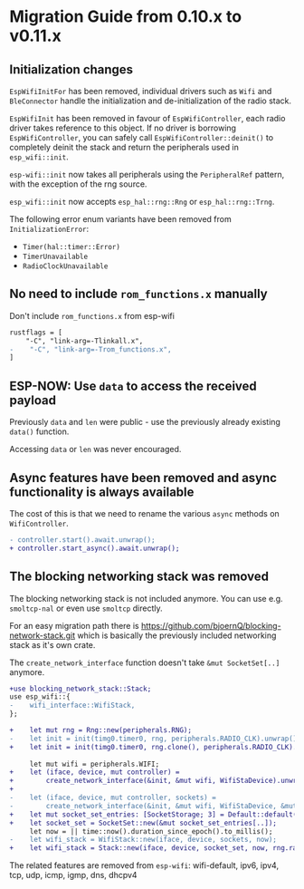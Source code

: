 # Migration Guide from 0.10.x to v0.11.x

## Initialization changes

`EspWifiInitFor` has been removed, individual drivers such as `Wifi` and `BleConnector` handle the initialization and de-initialization of the radio stack.

`EspWifiInit` has been removed in favour of `EspWifiController`, each radio driver takes reference to this object. If no driver is borrowing `EspWifiController`,
you can safely call `EspWifiController::deinit()` to completely deinit the stack and return the peripherals used in `esp_wifi::init`.

`esp-wifi::init` now takes all peripherals using the `PeripheralRef` pattern, with the exception of the rng source.

`esp_wifi::init` now accepts `esp_hal::rng::Rng` or `esp_hal::rng::Trng`.

The following error enum variants have been removed from `InitializationError`:

- `Timer(hal::timer::Error)`
- `TimerUnavailable`
- `RadioClockUnavailable`

## No need to include `rom_functions.x` manually

Don't include `rom_functions.x` from esp-wifi

```diff
rustflags = [
    "-C", "link-arg=-Tlinkall.x",
-    "-C", "link-arg=-Trom_functions.x",
]
```

## ESP-NOW: Use `data` to access the received payload

Previously `data` and `len` were public - use the previously already existing `data()` function.

Accessing `data` or `len` was never encouraged.

## Async features have been removed and async functionality is always available

The cost of this is that we need to rename the various `async` methods on `WifiController`.

```diff
- controller.start().await.unwrap();
+ controller.start_async().await.unwrap();
```

## The blocking networking stack was removed

The blocking networking stack is not included anymore. You can use e.g. `smoltcp-nal` or even use `smoltcp` directly.

For an easy migration path there is https://github.com/bjoernQ/blocking-network-stack.git which is basically the previously included networking stack as it's
own crate.

The `create_network_interface` function doesn't take `&mut SocketSet[..]` anymore.

```diff
+use blocking_network_stack::Stack;
use esp_wifi::{
-    wifi_interface::WifiStack,
};

+    let mut rng = Rng::new(peripherals.RNG);
-    let init = init(timg0.timer0, rng, peripherals.RADIO_CLK).unwrap();
+    let init = init(timg0.timer0, rng.clone(), peripherals.RADIO_CLK).unwrap();
 
     let mut wifi = peripherals.WIFI;
+    let (iface, device, mut controller) =
+        create_network_interface(&init, &mut wifi, WifiStaDevice).unwrap();
+
-    let (iface, device, mut controller, sockets) =
-        create_network_interface(&init, &mut wifi, WifiStaDevice, &mut socket_set_entries).unwrap();
+    let mut socket_set_entries: [SocketStorage; 3] = Default::default();
+    let socket_set = SocketSet::new(&mut socket_set_entries[..]);
     let now = || time::now().duration_since_epoch().to_millis();
-    let wifi_stack = WifiStack::new(iface, device, sockets, now);
+    let wifi_stack = Stack::new(iface, device, socket_set, now, rng.random());
```

The related features are removed from `esp-wifi`: wifi-default, ipv6, ipv4, tcp, udp, icmp, igmp, dns, dhcpv4
